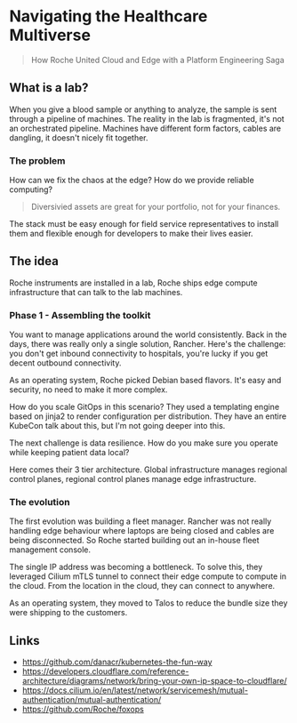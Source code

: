 # Navigating the Healthcare Multiverse

> How Roche United Cloud and Edge with a Platform Engineering Saga

## What is a lab?

When you give a blood sample or anything to analyze, the sample is sent through a pipeline
of machines. The reality in the lab is fragmented, it's not an orchestrated pipeline. Machines have
different form factors, cables are dangling, it doesn't nicely fit together.

### The problem

How can we fix the chaos at the edge? How do we provide reliable computing?

> Diversivied assets are great for your portfolio, not for your finances.

The stack must be easy enough for field service representatives to install them and flexible enough
for developers to make their lives easier.

## The idea

Roche instruments are installed in a lab, Roche ships edge compute infrastructure that can talk to the
lab machines.

### Phase 1 - Assembling the toolkit

You want to manage applications around the world consistently. Back in the days, there was really only a single
solution, Rancher. Here's the challenge: you don't get inbound connectivity to hospitals, you're lucky if you
get decent outbound connectivity.

As an operating system, Roche picked Debian based flavors. It's easy and security, no need to make it more complex.

How do you scale GitOps in this scenario? They used a templating engine based on jinja2 to render configuration per
distribution. They have an entire KubeCon talk about this, but I'm not going deeper into this.

The next challenge is data resilience. How do you make sure you operate while keeping patient data local?

Here comes their 3 tier architecture. Global infrastructure manages regional control planes, regional control
planes manage edge infrastructure.

### The evolution

The first evolution was building a fleet manager. Rancher was not really handling edge behaviour where laptops
are being closed and cables are being disconnected. So Roche started building out an in-house fleet management console.

The single IP address was becoming a bottleneck. To solve this, they leveraged Cilium mTLS tunnel to connect
their edge compute to compute in the cloud. From the location in the cloud, they can connect to anywhere.

As an operating system, they moved to Talos to reduce the bundle size they were shipping to the customers.

## Links

- <https://github.com/danacr/kubernetes-the-fun-way>
- <https://developers.cloudflare.com/reference-architecture/diagrams/network/bring-your-own-ip-space-to-cloudflare/>
- <https://docs.cilium.io/en/latest/network/servicemesh/mutual-authentication/mutual-authentication/>
- <https://github.com/Roche/foxops>
